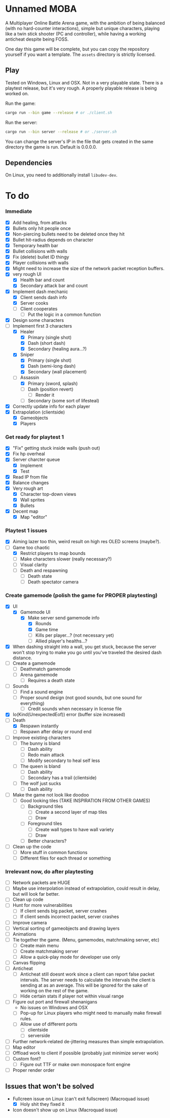# Unnamed MOBA

A Multiplayer Online Battle Arena game, with the ambition of being balanced (with no hard-counter interactions), simple  but unique characters, playing like a twin stick shooter (PC and controller), while having a working anticheat despite being FOSS.

One day this game will be complete, but you can copy the repository yourself if you want a template. The `assets` directory is strictly licensed.

## Play

Tested on Windows, Linux and OSX. Not in a very playable state. There is a playtest release, but it's very rough. A properly playable release is being worked on.

Run the game:
```sh
cargo run --bin game --release # or ./client.sh
```
Run the server:
```sh
cargo run --bin server --release # or ./server.sh
```

You can change the server's IP in the file that gets created in the same directory the game is run. Default is 0.0.0.0.

## Dependencies

On Linux, you need to additionally install `libudev-dev`.

# To do

### Immediate
- [x] Add healing, from attacks
- [x] Bullets only hit people once
- [x] Non-piercing bullets need to be deleted once they hit
- [x] Bullet hit-radius depends on character
- [x] Temporary health bar
- [x] Bullet collisions with walls
- [x] Fix (delete) bullet ID thingy
- [x] Player collisions with walls
- [x] Might need to increase the size of the network packet reception buffers.
- [x] very rough UI
  - [x] Health bar and count
  - [x] Secondary attack bar and count
- [x] Implement dash mechanic
  - [x] Client sends dash info
  - [x] Server cooks
  - [ ] Client cooperates
    - [ ] Put the logic in a common function
- [x] Design some characters
- [ ] Implement first 3 characters
  - [x] Healer
    - [x] Primary (single shot)
    - [x] Dash (short dash)
    - [x] Secondary (healing aura...?)
  - [x] Sniper
    - [x] Primary (single shot)
    - [x] Dash (semi-long dash)
    - [x] Secondary (wall placement)
  - [ ] Assassin
    - [x] Primary (sword, splash)
    - [ ] Dash (position revert)
      - [ ] Render it
    - [ ] Secondary (some sort of lifesteal)
- [x] Correctly update info for each player
- [x] Extrapolation (clientside)
  - [x] Gameobjects
  - [x] Players

### Get ready for playtest 1

- [x] "Fix" getting stuck inside walls (push out)
- [x] Fix hp overheal
- [x] Server charcter queue
  - [x] Implement
  - [x] Test
- [x] Read IP from file
- [x] Balance changes
- [x] Very rough art
  - [x] Character top-down views
  - [x] Wall sprites
  - [x] Bullets
- [x] Decent map
  - [x] Map "editor"

### Playtest 1 issues

- [x] Aiming lazer too thin, weird result on high res OLED screens (maybe?).
- [ ] Game too chaotic
  - [x] Restrict players to map bounds
  - [ ] Make characters slower (really necessary?)
  - [ ] Visual clarity
  - [ ] Death and respawning
    - [ ] Death state
    - [ ] Death spectator camera

### Create gamemode (polish the game for PROPER playtesting)

- [x] UI
  - [x] Gamemode UI
    - [x] Make server send gamemode info
      - [x] Rounds
      - [x] Game time
      - [ ] Kills per player...? (not necessary yet)
      - [ ] Allied player's healths...?
- [x] When dashing straight into a wall, you get stuck, because the server won't stop trying to make you go until you've traveled the desired dash distance.
- [ ] Create a gamemode
  - [ ] Deathmatch gamemode
  - [ ] Arena gamemode
    - [ ] Requires a death state
- [ ] Sounds
  - [ ] Find a sound engine
  - [ ] Proper sound design (not good sounds, but one sound for everything) 
    - [ ] Credit sounds when necessary in license file
- [x] Io(Kind(UnexpectedEof)) error (buffer size increased)
- [ ] Death
  - [x] Respawn instantly
  - [ ] Respawn after delay or round end
- [ ] Improve existing characters
  - [ ] The bunny is bland
    - [ ] Dash ability
    - [ ] Redo main attack
    - [ ] Modify secondary to heal self less
  - [ ] The queen is bland
    - [ ] Dash ability
    - [ ] Secondary has a trail (clientside)
  - [ ] The wolf just sucks
    - [ ] Dash ability
- [ ] Make the game not look like doodoo
  - [ ] Good looking tiles (TAKE INSPIRATION FROM OTHER GAMES)
    - [ ] Background tiles
      - [ ] Create a second layer of map tiles
      - [ ] Draw
    - [ ] Foreground tiles
      - [ ] Create wall types to have wall variety
      - [ ] Draw
    - [ ] Better characters?
- [ ] Clean up the code
  - [ ] More stuff in common functions
  - [ ] Different files for each thread or something
### Irrelevant now, do after playtesting

- [ ] Network packets are HUGE
- [ ] Maybe use interpolation instead of extrapolation, could result in delay, but will look far better.
- [ ] Clean up code
- [ ] Hunt for more vulnerabilities
  - [ ] If client sends big packet, server crashes
  - [ ] If client sends incorrect packet, server crashes
- [ ] Improve camera
- [ ] Vertical sorting of gameobjects and drawing layers
- [ ] Animations
- [ ] Tie together the game. (Menu, gamemodes, matchmaking server, etc)
  - [ ] Create main menu
  - [ ] Create matchmaking server
  - [ ] Allow a quick-play mode for developer use only
- [ ] Canvas flipping
- [ ] Anticheat
  - [ ] Anticheat still doesnt work since a client can report false packet intervals. The server needs to calculate the intervals the client is sending at as an average. This will be ignored for the sake of working on the rest of the game.
  - [ ] Hide certain stats if player not within visual range
- [ ] Figure out port and firewall shenanigans
  - No issues on Windows and OSX
  - [ ] Pop-up for Linux players who might need to manually make firewall rules.
  - [ ] Allow use of different ports
    - [ ] clientside
    - [ ] serverside
- [ ] Further network-related de-jittering measures than simple extrapolation.
- [ ] Map editor
- [ ] Offload work to client if possible (probably just minimize server work)
- [ ] Custom font?
  - [ ] Figure out TTF or make own monospace font engine
- [ ] Proper render order

## Issues that won't be solved

- Fullcreen issue on Linux (can't exit fullscreen) (Macroquad issue)
  - [x] Holy shit they fixed it
- Icon doesn't show up on Linux (Macroquad issue)